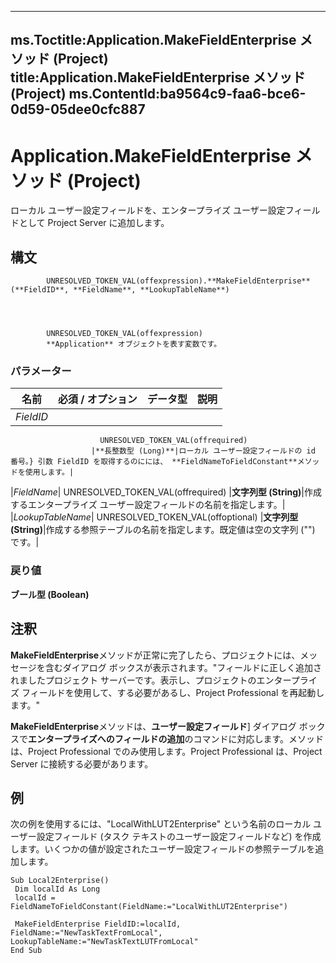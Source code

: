 

---
ms.Toctitle:Application.MakeFieldEnterprise メソッド (Project)
title:Application.MakeFieldEnterprise メソッド (Project)
ms.ContentId:ba9564c9-faa6-bce6-0d59-05dee0cfc887
---
# Application.MakeFieldEnterprise メソッド (Project)




ローカル ユーザー設定フィールドを、エンタープライズ ユーザー設定フィールドとして Project Server に追加します。

## 構文

            UNRESOLVED_TOKEN_VAL(offexpression).**MakeFieldEnterprise**(**FieldID**, **FieldName**, **LookupTableName**)




            UNRESOLVED_TOKEN_VAL(offexpression)
            **Application** オブジェクトを表す変数です。

### パラメーター

|**名前**|**必須 / オプション**|**データ型**|**説明**|
|---|---|---|---|
|*FieldID*|
                        UNRESOLVED_TOKEN_VAL(offrequired)
                      |**長整数型 (Long)**|ローカル ユーザー設定フィールドの id 番号。} 引数 FieldID を取得するのにには、 **FieldNameToFieldConstant**メソッドを使用します。|
|*FieldName*|
                        UNRESOLVED_TOKEN_VAL(offrequired)
                      |**文字列型 (String)**|作成するエンタープライズ ユーザー設定フィールドの名前を指定します。|
|*LookupTableName*|
                        UNRESOLVED_TOKEN_VAL(offoptional)
                      |**文字列型 (String)**|作成する参照テーブルの名前を指定します。既定値は空の文字列 ("") です。|



### 戻り値
**ブール型 (Boolean)**





## 注釈
**MakeFieldEnterprise**メソッドが正常に完了したら、プロジェクトには、メッセージを含むダイアログ ボックスが表示されます。"フィールドに正しく追加されましたプロジェクト サーバーです。表示し、プロジェクトのエンタープライズ フィールドを使用して、する必要があるし、Project Professional を再起動します。"



**MakeFieldEnterprise**メソッドは、**ユーザー設定フィールド**] ダイアログ ボックスで**エンタープライズへのフィールドの追加**のコマンドに対応します。メソッドは、Project Professional でのみ使用します。Project Professional は、Project Server に接続する必要があります。



## 例
次の例を使用するには、"LocalWithLUT2Enterprise" という名前のローカル ユーザー設定フィールド (タスク テキストのユーザー設定フィールドなど) を作成します。いくつかの値が設定されたユーザー設定フィールドの参照テーブルを追加します。





```vba
Sub Local2Enterprise() 
 Dim localId As Long 
 localId = FieldNameToFieldConstant(FieldName:="LocalWithLUT2Enterprise") 
 
 MakeFieldEnterprise FieldID:=localId, FieldName:="NewTaskTextFromLocal", LookupTableName:="NewTaskTextLUTFromLocal" 
End Sub
```





